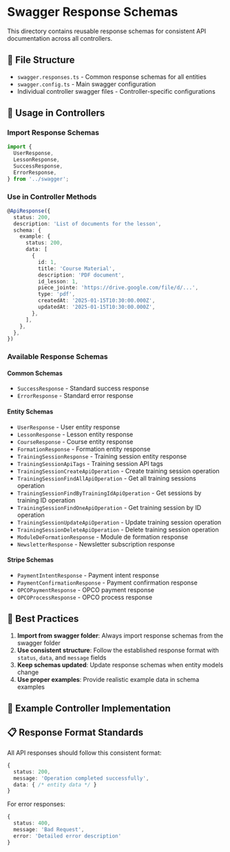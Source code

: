 # Swagger Response Schemas

This directory contains reusable response schemas for consistent API documentation across all controllers.

## 📁 File Structure

- `swagger.responses.ts` - Common response schemas for all entities
- `swagger.config.ts` - Main swagger configuration
- Individual controller swagger files - Controller-specific configurations

## 🚀 Usage in Controllers

### Import Response Schemas

```typescript
import {
  UserResponse,
  LessonResponse,
  SuccessResponse,
  ErrorResponse,
} from '../swagger';
```

### Use in Controller Methods

```typescript
@ApiResponse({
  status: 200,
  description: 'List of documents for the lesson',
  schema: {
    example: {
      status: 200,
      data: [
        {
          id: 1,
          title: 'Course Material',
          description: 'PDF document',
          id_lesson: 1,
          piece_jointe: 'https://drive.google.com/file/d/...',
          type: 'pdf',
          createdAt: '2025-01-15T10:30:00.000Z',
          updatedAt: '2025-01-15T10:30:00.000Z',
        },
      ],
    },
  },
})
```

### Available Response Schemas

#### Common Schemas

- `SuccessResponse` - Standard success response
- `ErrorResponse` - Standard error response

#### Entity Schemas

- `UserResponse` - User entity response
- `LessonResponse` - Lesson entity response
- `CourseResponse` - Course entity response
- `FormationResponse` - Formation entity response
- `TrainingSessionResponse` - Training session entity response
- `TrainingSessionApiTags` - Training session API tags
- `TrainingSessionCreateApiOperation` - Create training session operation
- `TrainingSessionFindAllApiOperation` - Get all training sessions operation
- `TrainingSessionFindByTrainingIdApiOperation` - Get sessions by training ID operation
- `TrainingSessionFindOneApiOperation` - Get training session by ID operation
- `TrainingSessionUpdateApiOperation` - Update training session operation
- `TrainingSessionDeleteApiOperation` - Delete training session operation
- `ModuleDeFormationResponse` - Module de formation response
- `NewsletterResponse` - Newsletter subscription response

#### Stripe Schemas

- `PaymentIntentResponse` - Payment intent response
- `PaymentConfirmationResponse` - Payment confirmation response
- `OPCOPaymentResponse` - OPCO payment response
- `OPCOProcessResponse` - OPCO process response

## 📝 Best Practices

1. **Import from swagger folder**: Always import response schemas from the swagger folder
2. **Use consistent structure**: Follow the established response format with `status`, `data`, and `message` fields
3. **Keep schemas updated**: Update response schemas when entity models change
4. **Use proper examples**: Provide realistic example data in schema examples

## 🔧 Example Controller Implementation

## 📋 Response Format Standards

All API responses should follow this consistent format:

```typescript
{
  status: 200,
  message: 'Operation completed successfully',
  data: { /* entity data */ }
}
```

For error responses:

```typescript
{
  status: 400,
  message: 'Bad Request',
  error: 'Detailed error description'
}
```
